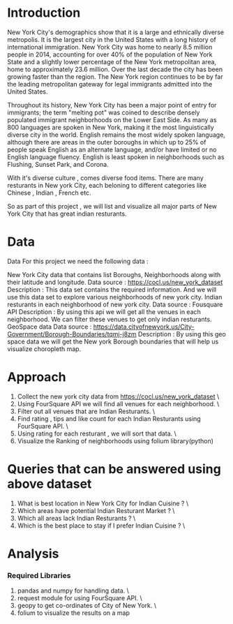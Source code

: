 
# Introduction


New York City's demographics show that it is a large and ethnically diverse metropolis. It is the largest city in the United States with a long history of international immigration. New York City was home to nearly 8.5 million people in 2014, accounting for over 40% of the population of New York State and a slightly lower percentage of the New York metropolitan area, home to approximately 23.6 million. Over the last decade the city has been growing faster than the region. The New York region continues to be by far the leading metropolitan gateway for legal immigrants admitted into the United States.

Throughout its history, New York City has been a major point of entry for immigrants; the term "melting pot" was coined to describe densely populated immigrant neighborhoods on the Lower East Side. As many as 800 languages are spoken in New York, making it the most linguistically diverse city in the world. English remains the most widely spoken language, although there are areas in the outer boroughs in which up to 25% of people speak English as an alternate language, and/or have limited or no English language fluency. English is least spoken in neighborhoods such as Flushing, Sunset Park, and Corona.

With it's diverse culture , comes diverse food items. There are many resturants in New york City, each beloning to different categories like Chinese , Indian , French etc.

So as part of this project , we will list and visualize all major parts of New York City that has great indian resturants.

#  Data

Data For this project we need the following data :

New York City data that contains list Boroughs, Neighborhoods along with their latitude and longitude.
Data source : https://cocl.us/new_york_dataset Description : This data set contains the required information.
And we will use this data set to explore various neighborhoods of new york city.
Indian resturants in each neighborhood of new york city.
Data source : Fousquare API Description : By using this api we will get all the venues in each neighborhood. We can filter these venues to get only indian resturants. GeoSpace data Data source : https://data.cityofnewyork.us/City-Government/Borough-Boundaries/tqmj-j8zm Description : By using this geo space data we will get the New york Borough boundaries that will help us visualize choropleth map.

# Approach


1) Collect the new york city data from https://cocl.us/new_york_dataset \
2) Using FourSquare API we will find all venues for each neighborhood. \
3) Filter out all venues that are Indian Resturants. \
4) Find rating , tips and like count for each Indian Resturants using FourSquare API. \
5) Using rating for each resturant , we will sort that data. \
6) Visualize the Ranking of neighborhoods using folium library(python)

#  Queries that can be answered using above dataset

1) What is best location in New York City for Indian Cuisine ? \
2) Which areas have potential Indian Resturant Market ? \
3) Which all areas lack Indian Resturants ? \
4) Which is the best place to stay if I prefer Indian Cuisine ? \

#  Analysis

### Required Libraries

1) pandas and numpy for handling data. \
2) request module for using FourSquare API. \
3) geopy to get co-ordinates of City of New York. \
4) folium to visualize the results on a map


```python

```

